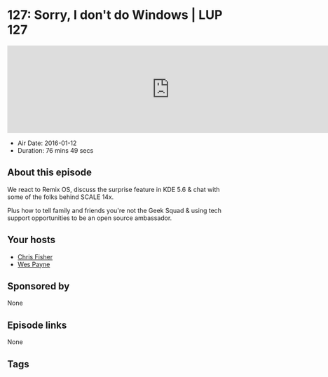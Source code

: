 # 127: Sorry, I don't do Windows | LUP 127

<iframe src="https://player.fireside.fm/v2/RUkczH-V+v1kjpaXR?theme=dark" width="740" height="200" frameborder="0" scrolling="no"></iframe>

* Air Date: 2016-01-12
* Duration: 76 mins 49 secs

## About this episode

We react to Remix OS, discuss the surprise feature in KDE 5.6 & chat with some of the folks behind SCALE 14x.

Plus how to tell family and friends you're not the Geek Squad & using tech support opportunities to be an open source ambassador.

## Your hosts
* [Chris Fisher](https://linuxunplugged.com/hosts/chrislas)
* [Wes Payne](https://linuxunplugged.com/hosts/wes)

## Sponsored by

None



## Episode links

None



## Tags

